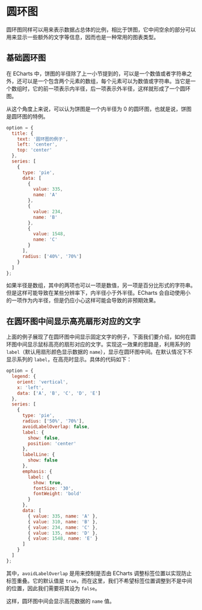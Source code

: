 # 圆环图

圆环图同样可以用来表示数据占总体的比例，相比于饼图，它中间空余的部分可以用来显示一些额外的文字等信息，因而也是一种常用的图表类型。

## 基础圆环图

在 ECharts 中，饼图的半径除了上一小节提到的，可以是一个数值或者字符串之外，还可以是一个包含两个元素的数组，每个元素可以为数值或字符串。当它是一个数组时，它的前一项表示内半径，后一项表示外半径，这样就形成了一个圆环图。

从这个角度上来说，可以认为饼图是一个内半径为 0 的圆环图，也就是说，饼图是圆环图的特例。

```js live
option = {
  title: {
    text: '圆环图的例子',
    left: 'center',
    top: 'center'
  },
  series: [
    {
      type: 'pie',
      data: [
        {
          value: 335,
          name: 'A'
        },
        {
          value: 234,
          name: 'B'
        },
        {
          value: 1548,
          name: 'C'
        }
      ],
      radius: ['40%', '70%']
    }
  ]
};
```

如果半径是数组，其中的两项也可以一项是数值，另一项是百分比形式的字符串。但是这样可能导致在某些分辨率下，内半径小于外半径。ECharts 会自动使用小的一项作为内半径，但是仍应小心这样可能会导致的非预期效果。

## 在圆环图中间显示高亮扇形对应的文字

上面的例子展现了在圆环图中间显示固定文字的例子，下面我们要介绍，如何在圆环图中间显示鼠标高亮的扇形对应的文字。实现这一效果的思路是，利用系列的 `label`（默认用扇形颜色显示数据的 `name`），显示在圆环图中间。在默认情况下不显示系列的 `label`，在高亮时显示。具体的代码如下：

```js live
option = {
  legend: {
    orient: 'vertical',
    x: 'left',
    data: ['A', 'B', 'C', 'D', 'E']
  },
  series: [
    {
      type: 'pie',
      radius: ['50%', '70%'],
      avoidLabelOverlap: false,
      label: {
        show: false,
        position: 'center'
      },
      labelLine: {
        show: false
      },
      emphasis: {
        label: {
          show: true,
          fontSize: '30',
          fontWeight: 'bold'
        }
      },
      data: [
        { value: 335, name: 'A' },
        { value: 310, name: 'B' },
        { value: 234, name: 'C' },
        { value: 135, name: 'D' },
        { value: 1548, name: 'E' }
      ]
    }
  ]
};
```

其中，`avoidLabelOverlap` 是用来控制是否由 ECharts 调整标签位置以实现防止标签重叠。它的默认值是 `true`，而在这里，我们不希望标签位置调整到不是中间的位置，因此我们需要将其设为 `false`。

这样，圆环图中间会显示高亮数据的 `name` 值。
